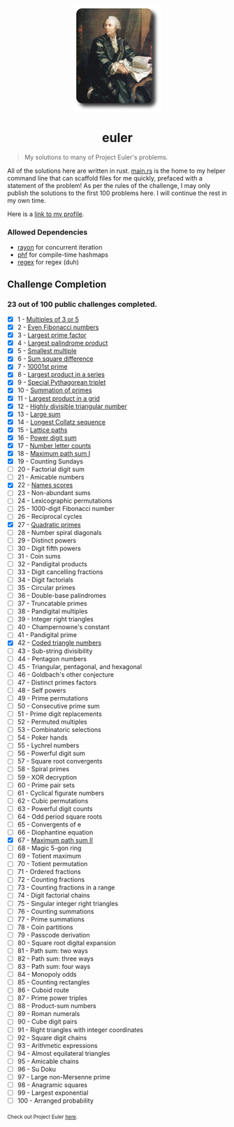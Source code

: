 <div align="center">
	<img src="./euler.png">
	<h1>euler</h1>
</div>

> My solutions to many of Project Euler's problems.

All of the solutions here are written in rust. [main.rs](src/main.rs) is the home to my helper command line that can scaffold files for me quickly, prefaced with a statement of the problem! As per the rules of the challenge, I may only publish the solutions to the first 100 problems here. I will continue the rest in my own time.

Here is a [link to my profile](https://projecteuler.net/progress=newtykins).

### Allowed Dependencies

- [rayon](https://lib.rs/rayon) for concurrent iteration
- [phf](https://lib.rs/phf) for compile-time hashmaps
- [regex](https://lib.rs/regex) for regex (duh)

## Challenge Completion

### 23 out of 100 public challenges completed.

- [x] 1 - [Multiples of 3 or 5](src/bin/1.rs)
- [x] 2 - [Even Fibonacci numbers](src/bin/2.rs)
- [x] 3 - [Largest prime factor](src/bin/3.rs)
- [x] 4 - [Largest palindrome product](src/bin/4.rs)
- [x] 5 - [Smallest multiple](src/bin/5.rs)
- [x] 6 - [Sum square difference](src/bin/6.rs)
- [x] 7 - [10001st prime](src/bin/7.rs)
- [x] 8 - [Largest product in a series](src/bin/8.rs)
- [x] 9 - [Special Pythagorean triplet](src/bin/9.rs)
- [x] 10 - [Summation of primes](src/bin/10.rs)
- [x] 11 - [Largest product in a grid](src/bin/11.rs)
- [x] 12 - [Highly divisible triangular number](src/bin/12.rs)
- [x] 13 - [Large sum](src/bin/13.rs)
- [x] 14 - [Longest Collatz sequence](src/bin/14.rs)
- [x] 15 - [Lattice paths](src/bin/15.rs)
- [x] 16 - [Power digit sum](src/bin/16.rs)
- [x] 17 - [Number letter counts](src/bin/17.rs)
- [x] 18 - [Maximum path sum I](src/bin/18.rs)
- [x] 19 - Counting Sundays
- [ ] 20 - Factorial digit sum
- [ ] 21 - Amicable numbers
- [x] 22 - [Names scores](src/bin/22.rs)
- [ ] 23 - Non-abundant sums
- [ ] 24 - Lexicographic permutations
- [ ] 25 - 1000-digit Fibonacci number
- [ ] 26 - Reciprocal cycles
- [x] 27 - [Quadratic primes](src/bin/27.rs)
- [ ] 28 - Number spiral diagonals
- [ ] 29 - Distinct powers
- [ ] 30 - Digit fifth powers
- [ ] 31 - Coin sums
- [ ] 32 - Pandigital products
- [ ] 33 - Digit cancelling fractions
- [ ] 34 - Digit factorials
- [ ] 35 - Circular primes
- [ ] 36 - Double-base palindromes
- [ ] 37 - Truncatable primes
- [ ] 38 - Pandigital multiples
- [ ] 39 - Integer right triangles
- [ ] 40 - Champernowne's constant
- [ ] 41 - Pandigital prime
- [x] 42 - [Coded triangle numbers](src/bin/42.rs)
- [ ] 43 - Sub-string divisibility
- [ ] 44 - Pentagon numbers
- [ ] 45 - Triangular, pentagonal, and hexagonal
- [ ] 46 - Goldbach's other conjecture
- [ ] 47 - Distinct primes factors
- [ ] 48 - Self powers
- [ ] 49 - Prime permutations
- [ ] 50 - Consecutive prime sum
- [ ] 51 - Prime digit replacements
- [ ] 52 - Permuted multiples
- [ ] 53 - Combinatoric selections
- [ ] 54 - Poker hands
- [ ] 55 - Lychrel numbers
- [ ] 56 - Powerful digit sum
- [ ] 57 - Square root convergents
- [ ] 58 - Spiral primes
- [ ] 59 - XOR decryption
- [ ] 60 - Prime pair sets
- [ ] 61 - Cyclical figurate numbers
- [ ] 62 - Cubic permutations
- [ ] 63 - Powerful digit counts
- [ ] 64 - Odd period square roots
- [ ] 65 - Convergents of e
- [ ] 66 - Diophantine equation
- [x] 67 - [Maximum path sum II](src/bin/67.rs)
- [ ] 68 - Magic 5-gon ring
- [ ] 69 - Totient maximum
- [ ] 70 - Totient permutation
- [ ] 71 - Ordered fractions
- [ ] 72 - Counting fractions
- [ ] 73 - Counting fractions in a range
- [ ] 74 - Digit factorial chains
- [ ] 75 - Singular integer right triangles
- [ ] 76 - Counting summations
- [ ] 77 - Prime summations
- [ ] 78 - Coin partitions
- [ ] 79 - Passcode derivation
- [ ] 80 - Square root digital expansion
- [ ] 81 - Path sum: two ways
- [ ] 82 - Path sum: three ways
- [ ] 83 - Path sum: four ways
- [ ] 84 - Monopoly odds
- [ ] 85 - Counting rectangles
- [ ] 86 - Cuboid route
- [ ] 87 - Prime power triples
- [ ] 88 - Product-sum numbers
- [ ] 89 - Roman numerals
- [ ] 90 - Cube digit pairs
- [ ] 91 - Right triangles with integer coordinates
- [ ] 92 - Square digit chains
- [ ] 93 - Arithmetic expressions
- [ ] 94 - Almost equilateral triangles
- [ ] 95 - Amicable chains
- [ ] 96 - Su Doku
- [ ] 97 - Large non-Mersenne prime
- [ ] 98 - Anagramic squares
- [ ] 99 - Largest exponential
- [ ] 100 - Arranged probability

<sub>Check out Project Euler <a href="https://projecteuler.net">here</a>.</sub>
